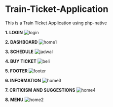 # Train-Ticket-Application
This is a Train Ticket Application using php-native

**1. LOGIN**
![login](https://user-images.githubusercontent.com/46634156/73844215-b89c7180-4852-11ea-8a52-0f97ca3f62e7.png)

**2. DASHBOARD**
![home1](https://user-images.githubusercontent.com/46634156/73844274-d2d64f80-4852-11ea-895d-6acf520eb1ac.png)

**3. SCHEDULE**
![jadwal](https://user-images.githubusercontent.com/46634156/73844405-16c95480-4853-11ea-858b-3f82ab9eaceb.png)

**4. BUY TICKET**
![beli](https://user-images.githubusercontent.com/46634156/73844437-26489d80-4853-11ea-9042-88b19b9e735e.png)

**5. FOOTER**
![footer](https://user-images.githubusercontent.com/46634156/73844439-28126100-4853-11ea-9912-83cf9fb26580.png)

**6. INFORMATION**
![home3](https://user-images.githubusercontent.com/46634156/73844473-382a4080-4853-11ea-8341-3e1b7e42a697.png)

**7. CRITICISM AND SUGGESTIONS**
![home4](https://user-images.githubusercontent.com/46634156/73844531-5001c480-4853-11ea-8dcf-8937265c7b0a.png)

**8. MENU**
![home2](https://user-images.githubusercontent.com/46634156/73844631-863f4400-4853-11ea-82a1-dc48ce08d8ef.png)
